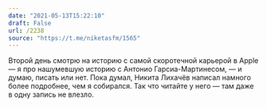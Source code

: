 ```yaml
---
date: "2021-05-13T15:22:10"
draft: False
url: /2238
source: "https://t.me/niketasfm/1565"
---
```


Второй день смотрю на историю с самой скоротечной карьерой в Apple — я про нашумевшую историю с Антонио Гарсиа-Мартинесом, — и думаю, писать или нет. Пока думал, Никита Лихачёв написал намного более подробнее, чем я собирался. Так что читайте у него — там даже в одну запись не влезло.
